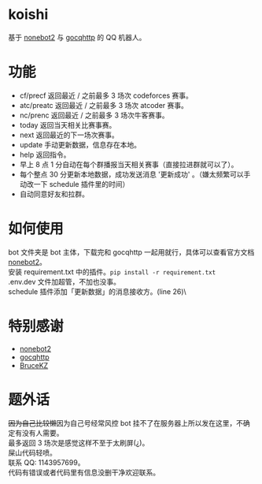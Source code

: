 # koishi

基于 [nonebot2](https://github.com/nonebot/nonebot2) 与 [gocqhttp](https://github.com/Mrs4s/go-cqhttp) 的 QQ 机器人。

# 功能

- cf/precf 返回最近 / 之前最多 3 场次 codeforces 赛事。
- atc/preatc 返回最近 / 之前最多 3 场次 atcoder 赛事。
- nc/prenc 返回最近 / 之前最多 3 场次牛客赛事。
- today 返回当天相关比赛事赛。
- next 返回最近的下一场次赛事。
- update 手动更新数据，信息存在本地。
- help 返回指令。
- 早上 8 点 1 分自动在每个群播报当天相关赛事（直接拉进群就可以了）。
- 每个整点 30 分更新本地数据，成功发送消息 '更新成功' 。（嫌太频繁可以手动改一下 schedule 插件里的时间）
- 自动同意好友和拉群。

# 如何使用

bot 文件夹是 bot 主体，下载完和 gocqhttp 一起用就行，具体可以查看官方文档 [nonebot2](https://nb2.baka.icu/)。\
安装 requirement.txt 中的插件。`pip install -r requirement.txt`\
.env.dev 文件加超管，不加也没事。\
schedule 插件添加「更新数据」的消息接收方。(line 26)\

# 特别感谢

- [nonebot2](https://github.com/nonebot/nonebot2)
- [gocqhttp](https://github.com/Mrs4s/go-cqhttp)
- [BruceKZ](https://github.com/BruceKZ)

# 题外话

~~因为自己比较懒~~因为自己号经常风控 bot 挂不了在服务器上所以发在这里，不确定有没有人需要。\
最多返回 3 场次是感觉这样不至于太刷屏(¿)。\
屎山代码轻喷。\
联系 QQ: 1143957699。\
代码有错误或者代码里有信息没删干净欢迎联系。
